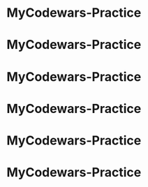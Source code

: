 # MyCodewars-Practice
# MyCodewars-Practice
# MyCodewars-Practice
# MyCodewars-Practice
# MyCodewars-Practice
# MyCodewars-Practice
